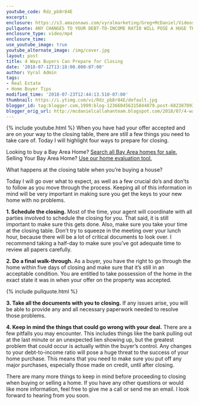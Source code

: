 ```yaml
---
youtube_code: Rdz_pb8r84E
excerpt:
enclosure: https://s3.amazonaws.com/vyralmarketing/Greg+McDaniel/Videos/2018/Bay+Area+Real+Estate+Agent-+4+Ways+Buyers+Can+Prepare+for+Closing.mp4
pullquote: ANY CHANGES TO YOUR DEBT-TO-INCOME RATIO WILL POSE A HUGE THREAT TO THE SUCCESS OF YOUR HOME PURCHASE.
enclosure_type: video/mp4
enclosure_time:
use_youtube_image: true
youtube_alternate_image: /img/cover.jpg
layout: post
title: 4 Ways Buyers Can Prepare for Closing
date: '2018-07-12T13:18:00.000-07:00'
author: Vyral Admin
tags:
- Real Estate
- Home Buyer Tips
modified_time: '2018-07-23T12:44:13.510-07:00'
thumbnail: https://i.ytimg.com/vi/Rdz_pb8r84E/default.jpg
blogger_id: tag:blogger.com,1999:blog-123660456315844879.post-6823870934809093431
blogger_orig_url: http://mcdanielcallahanteam.blogspot.com/2018/07/4-ways-buyers-can-prepare-for-closing.html
---
```

{% include youtube.html %}
When you have had your offer accepted and are on your way to the closing table, there are still a few things you need to take care of. Today I will highlight four ways to prepare for closing.

<div class="post-cta">
Looking to buy a Bay Area Home? <a href="http://www.buyandsellalamodanvillehomes.com/" target="_blank">Search all Bay Area homes for sale.</a><br>
Selling Your Bay Area Home? <a href="https://cloudcma.com/api_widget/6757802779fbc05a66bfd8f78d617a92/show?post_url=cloudcma.com&source_url=ua" target="_blank">Use our home evaluation tool.</a>
</div>

What happens at the closing table when you’re buying a house?

Today I will go over what to expect, as well as a few crucial do’s and don’ts to follow as you move through the process. Keeping all of this information in mind will be very important in making sure you get the keys to your new home with no problems.

**1. Schedule the closing.** Most of the time, your agent will coordinate with all parties involved to schedule the closing for you. That said, it is still important to make sure this gets done. Also, make sure you take your time at the closing table. Don’t try to squeeze in the meeting over your lunch hour, because there will be a lot of critical documents to look over. I recommend taking a half-day to make sure you’ve got adequate time to review all papers carefully.

**2. Do a final walk-through.** As a buyer, you have the right to go through the home within five days of closing and make sure that it’s still in an acceptable condition. You are entitled to take possession of the home in the exact state it was in when your offer on the property was accepted.

{% include pullquote.html %}

**3. Take all the documents with you to closing.** If any issues arise, you will be able to provide any and all necessary paperwork needed to resolve those problems.

**4. Keep in mind the things that could go wrong with your deal.** There are a few pitfalls you may encounter. This includes things like the bank pulling out at the last minute or an unexpected lien showing up, but the greatest problem that could occur is actually within the buyer’s control. Any changes to your debt-to-income ratio will pose a huge threat to the success of your home purchase. This means that you need to make sure you put off any major purchases, especially those made on credit, until after closing.

 There are many more things to keep in mind before proceeding to closing when buying or selling a home. If you have any other questions or would like more information, feel free to give me a call or send me an email. I look forward to hearing from you soon.
